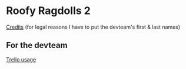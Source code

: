 # Roofy Ragdolls 2

<a href="credits.txt">Credits</a>
(for legal reasons I have to put the devteam's first & last names)

## For the devteam
<a href="Trello.md">Trello usage</a>
